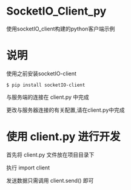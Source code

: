 # SocketIO_Client_py
使用socketIO_client构建的python客户端示例

# 说明  

使用之前安装socketIO-client  

```git
$ pip install socketIO-client
```
与服务端的连接在 client.py 中完成  

更改与服务器连接的有关配置,请在client.py中完成

# 使用 client.py 进行开发  

首先将 client.py 文件放在项目目录下  

执行 import client  

发送数据只需调用 client.send() 即可  
